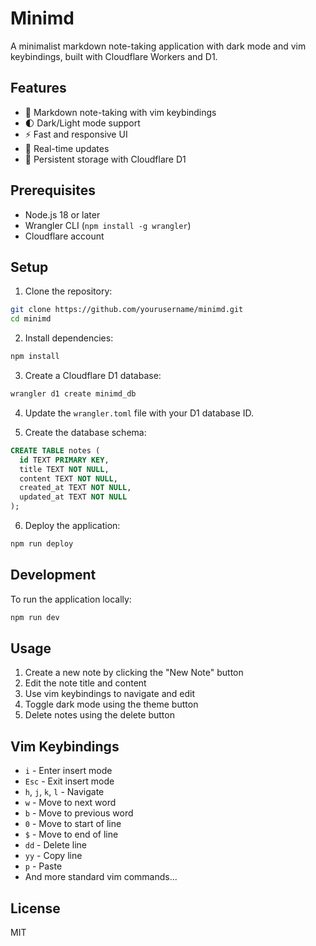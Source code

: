 # Minimd

A minimalist markdown note-taking application with dark mode and vim keybindings, built with Cloudflare Workers and D1.

## Features

- 📝 Markdown note-taking with vim keybindings
- 🌓 Dark/Light mode support
- ⚡ Fast and responsive UI
- 🔄 Real-time updates
- 💾 Persistent storage with Cloudflare D1

## Prerequisites

- Node.js 18 or later
- Wrangler CLI (`npm install -g wrangler`)
- Cloudflare account

## Setup

1. Clone the repository:
```bash
git clone https://github.com/yourusername/minimd.git
cd minimd
```

2. Install dependencies:
```bash
npm install
```

3. Create a Cloudflare D1 database:
```bash
wrangler d1 create minimd_db
```

4. Update the `wrangler.toml` file with your D1 database ID.

5. Create the database schema:
```sql
CREATE TABLE notes (
  id TEXT PRIMARY KEY,
  title TEXT NOT NULL,
  content TEXT NOT NULL,
  created_at TEXT NOT NULL,
  updated_at TEXT NOT NULL
);
```

6. Deploy the application:
```bash
npm run deploy
```

## Development

To run the application locally:

```bash
npm run dev
```

## Usage

1. Create a new note by clicking the "New Note" button
2. Edit the note title and content
3. Use vim keybindings to navigate and edit
4. Toggle dark mode using the theme button
5. Delete notes using the delete button

## Vim Keybindings

- `i` - Enter insert mode
- `Esc` - Exit insert mode
- `h`, `j`, `k`, `l` - Navigate
- `w` - Move to next word
- `b` - Move to previous word
- `0` - Move to start of line
- `$` - Move to end of line
- `dd` - Delete line
- `yy` - Copy line
- `p` - Paste
- And more standard vim commands...

## License

MIT 